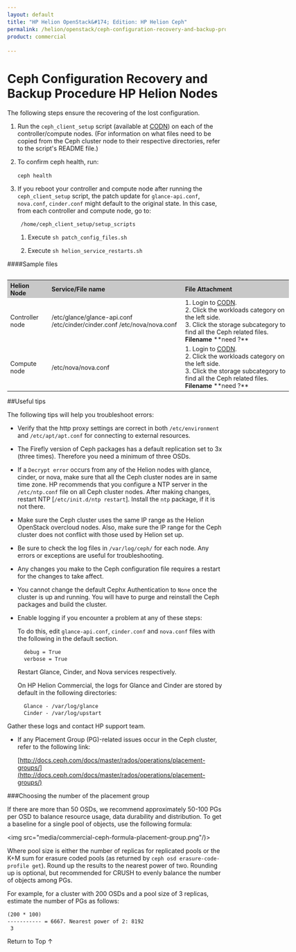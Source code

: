 ```yaml
---
layout: default
title: "HP Helion OpenStack&#174; Edition: HP Helion Ceph"
permalink: /helion/openstack/ceph-configuration-recovery-and-backup-procedure-HP-Helion-nodes/
product: commercial

---
```

<!--UNDER REVISION-->


<script>

function PageRefresh {
onLoad="window.refresh"
}

PageRefresh();

</script>
<!--
<p style="font-size: small;"> <a href="/helion/openstack/install-beta/kvm/">&#9664; PREV</a> | <a href="/helion/openstack/install-beta-overview/">&#9650; UP</a> | <a href="/helion/openstack/install-beta/esx/">NEXT &#9654;</a> </p>--->


# Ceph Configuration Recovery and Backup Procedure HP Helion Nodes

The following steps ensure the recovering of the lost configuration.

1. Run the  `ceph_client_setup` script (available at [CODN](https://helion.hpwsportal.com)) on each of the controller/compute nodes. (For information on what files need to be copied from  the Ceph cluster node to their respective directories, refer to the script's README file.)
2. To confirm ceph health, run:

	 `ceph health`

3. If you reboot your controller and compute node after running the `ceph_client_setup` script, the patch update for `glance-api.conf`, `nova.conf`, `cinder.conf` might default to the original state. In this case, from each controller and compute node, go to:


		/home/ceph_client_setup/setup_scripts

	1. Execute `sh patch_config_files.sh`

	2. Execute `sh helion_service_restarts.sh`


####Sample files

<table>
<table style="text-align: left; vertical-align: top; width:650px;">
<tr style="background-color: #C8C8C8;">
	<th > Helion Node</th>
	<th > Service/File name</th>	
	<th>File Attachment </th>
</tr>
	<tr>
<td>Controller node</td>
<td>/etc/glance/glance-api.conf /etc/cinder/cinder.conf /etc/nova/nova.conf</td>
<td>1. Login to <a href =" https://helion.hpwsportal.com"> CODN</a>. <br> 2. Click the workloads category on the left side. <br> 3. Click the storage subcategory to find all the Ceph related files. <br> <b>Filename</b>  **need ?**
</td>
</tr>
<tr>
<td>Compute node</td>
<td>/etc/nova/nova.conf</td>
<td>1. Login to <a href =" https://helion.hpwsportal.com"> CODN</a>. <br> 2. Click the workloads category on the left side. <br> 3. Click the storage subcategory to find all the Ceph related files. <br> <b>Filename</b>  **need ?**
</tr>
  </table>


##Useful tips

The following tips will help you troubleshoot errors:

* Verify that the http proxy settings are correct in both `/etc/environment` and `/etc/apt/apt.conf` for connecting to external resources.

* The Firefly version of Ceph packages has a default replication set to 3x (three times). Therefore you need a minimum of three OSDs.

* If a `Decrypt error` occurs from any of the Helion nodes with glance, cinder, or nova, make sure that all the Ceph cluster nodes are in same time zone. HP recommends that you configure a NTP server in the `/etc/ntp.conf` file on all Ceph cluster nodes.  After making changes, restart NTP [`/etc/init.d/ntp restart`]. Install the `ntp` package, if it is not there.

* Make sure the Ceph cluster uses the same IP range as the Helion OpenStack overcloud nodes. Also, make sure the IP range for the Ceph cluster does not conflict with those used by Helion set up.

* Be sure to check the log files in `/var/log/ceph/` for each node. Any errors or exceptions are useful for troubleshooting.

* Any changes you make to the Ceph configuration file requires a restart for the changes to take affect.

* You cannot change the default Cephx Authentication to `None` once the cluster is up and running. You will have to purge and reinstall the Ceph packages and build the cluster. 

* Enable logging if you encounter a problem at any of these steps:
	
	To do this, edit `glance-api.conf`, `cinder.conf` and `nova.conf` files with the following in the default section.

		debug = True
		verbose = True

	Restart Glance, Cinder, and Nova services respectively.

	On HP Helion Commercial, the logs for Glance and Cinder are stored by default in the following directories:

		Glance - /var/log/glance
		Cinder - /var/log/upstart

Gather these logs and contact HP support team. 

* If any Placement Group (PG)-related issues occur in the Ceph cluster, refer to the following link:

	[http://docs.ceph.com/docs/master/rados/operations/placement-groups/](http://docs.ceph.com/docs/master/rados/operations/placement-groups/)

###Choosing the number of the placement group

If there are more than 50 OSDs, we recommend approximately 50-100 PGs per OSD to balance resource usage, data durability and distribution. To get a baseline for a single pool of objects, use the following formula:
		
<img src="media/commercial-ceph-formula-placement-group.png"/)>


Where pool size is either the number of replicas for replicated pools or the K+M sum for erasure coded pools (as returned by `ceph osd erasure-code-profile get`).
Round up the results to the nearest power of two. Rounding up is optional, but recommended for CRUSH to evenly balance the number of objects among PGs.

For example, for a cluster with 200 OSDs and a pool size of 3 replicas, estimate the number of PGs as follows:

	(200 * 100)
	----------- = 6667. Nearest power of 2: 8192
     3



<a href="#top" style="padding:14px 0px 14px 0px; text-decoration: none;"> Return to Top &#8593; </a>
